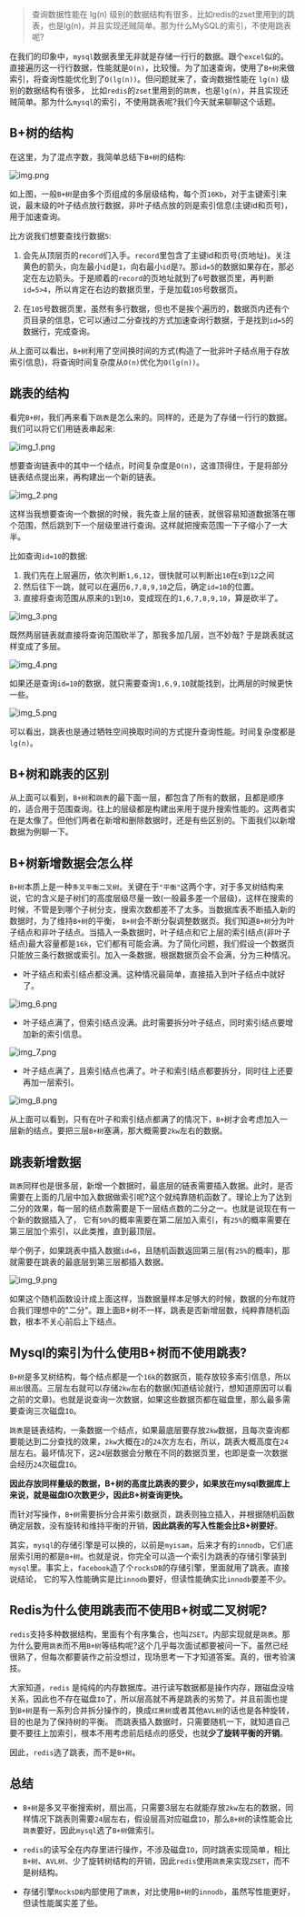 > 查询数据性能在 lg(n) 级别的数据结构有很多，比如redis的zset里用到的跳表，也是lg(n)，并且实现还贼简单。那为什么MySQL的索引，不使用跳表呢?

在我们的印象中，`mysql`数据表里无非就是存储一行行的数据。跟个`excel`似的。直接遍历这一行行数据，性能就是`O(n)`，比较慢。为了加速查询，使用了`B+树`来做索引，将查询性能优化到了`O(lg(n))`。但问题就来了，查询数据性能在 `lg(n)` 级别的数据结构有很多，
比如`redis`的`zset`里用到的`跳表`，也是`lg(n)`，并且实现还贼简单。那为什么`mysql`的索引，不使用跳表呢?我们今天就来聊聊这个话题。

## B+树的结构

在这里，为了混点字数，我简单总结下`B+树`的结构:

![img.png](img.png)

如上图，一般`B+树`是由多个页组成的多层级结构，每个页`16Kb`，对于主键索引来说，最末级的叶子结点放行数据，非叶子结点放的则是索引信息(主键id和页号)，用于加速查询。

比方说我们想要查找行数据`5`:

1. 会先从顶层页的`record`们入手。`record`里包含了主键id和页号(页地址)。关注黄色的箭头，向左最小`id`是`1`，向右最小`id`是`7`。那`id=5`的数据如果存在，那必定在左边箭头。于是顺着的`record`的页地址就到了`6`号数据页里，再判断`id=5>4`，所以肯定在右边的数据页里，于是加载`105`号数据页。

2. 在`105`号数据页里，虽然有多行数据，但也不是挨个遍历的，数据页内还有个页目录的信息，它可以通过二分查找的方式加速查询行数据，于是找到`id=5`的数据行，完成查询。

从上面可以看出，`B+树`利用了空间换时间的方式(构造了一批非叶子结点用于存放索引信息)，将查询时间复杂度从`O(n)`优化为`O(lg(n))`。

## 跳表的结构

看完`B+树`，我们再来看下`跳表`是怎么来的。同样的，还是为了存储一行行的数据。我们可以将它们用链表串起来:

![img_1.png](img_1.png)

想要查询链表中的其中一个结点，时间复杂度是`O(n)`，这谁顶得住，于是将部分链表结点提出来，再构建出一个新的链表。

![img_2.png](img_2.png)

这样当我想要查询一个数据的时候，我先查上层的链表，就很容易知道数据落在哪个范围，然后跳到下一个层级里进行查询。这样就把搜索范围一下子缩小了一大半。

比如查询`id=10`的数据:

1. 我们先在上层遍历，依次判断`1,6,12`，很快就可以判断出`10`在`6`到`12`之间
2. 然后往下一跳，就可以在遍历`6,7,8,9,10`之后，确定`id=10`的位置。
3. 直接将查询范围从原来的`1`到`10`，变成现在的`1,6,7,8,9,10`，算是砍半了。

![img_3.png](img_3.png)

既然两层链表就直接将查询范围砍半了，那我多加几层，岂不妙哉? 于是跳表就这样变成了多层。

![img_4.png](img_4.png)

如果还是查询`id=10`的数据，就只需要查询`1,6,9,10`就能找到，比两层的时候更快一些。

![img_5.png](img_5.png)

可以看出，跳表也是通过牺牲空间换取时间的方式提升查询性能。时间复杂度都是`lg(n)`。

## B+树和跳表的区别

从上面可以看到，`B+树`和`跳表`的最下面一层，都包含了所有的数据，且都是顺序的，适合用于范围查询。往上的层级都是构建出来用于提升搜索性能的。这两者实在是太像了。但他们两者在新增和删除数据时，还是有些区别的。下面我们以新增数据为例聊一下。

## B+树新增数据会怎么样

`B+树`本质上是一种`多叉平衡二叉树`。关键在于`"平衡"`这两个字，对于多叉树结构来说，它的含义是子树们的高度层级尽量一致(一般最多差一个层级)，这样在搜索的时候，不管是到哪个子树分支，搜索次数都差不了太多。当数据库表不断插入新的数据时，为了维持`B+树`的平衡，
`B+树`会不断分裂调整数据页。我们知道`B+树`分为叶子结点和非叶子结点。当插入一条数据时，叶子结点和它上层的索引结点(非叶子结点)最大容量都是`16k`，它们都有可能会满。为了简化问题，我们假设一个数据页只能放三条行数据或索引。加入一条数据，根据数据页会不会满，分为三种情况。

* 叶子结点和索引结点都没满。这种情况最简单，直接插入到叶子结点中就好了。

![img_6.png](img_6.png)

* 叶子结点满了，但索引结点没满。此时需要拆分叶子结点，同时索引结点要增加新的索引信息。

![img_7.png](img_7.png)

* 叶子结点满了，且索引结点也满了。叶子和索引结点都要拆分，同时往上还要再加一层索引。

![img_8.png](img_8.png)

从上面可以看到，只有在叶子和索引结点都满了的情况下，`B+`树才会考虑加入一层新的结点。要把三层`B+树`塞满，那大概需要`2kw`左右的数据。

## 跳表新增数据

`跳表`同样也是很多层，新增一个数据时，最底层的链表需要插入数据。此时，是否需要在上面的几层中加入数据做索引呢?这个就纯靠随机函数了。理论上为了达到二分的效果，每一层的结点数需要是下一层结点数的二分之一。也就是说现在有一个新的数据插入了，
它有`50%`的概率需要在第二层加入索引，有`25%`的概率需要在第三层加个索引，以此类推，直到最顶层。

举个例子，如果跳表中插入数据`id=6`，且随机函数返回第三层(有`25%`的概率)，那就需要在跳表的最底层到第三层都插入数据。

![img_9.png](img_9.png)

如果这个随机函数设计成上面这样，当数据量样本足够大的时候，数据的分布就符合我们理想中的"二分"。跟上面B+树不一样，跳表是否新增层数，纯粹靠随机函数，根本不关心前后上下结点。

## Mysql的索引为什么使用B+树而不使用跳表?

`B+树`是多叉树结构，每个结点都是一个`16k`的数据页，能存放较多索引信息，所以`扇出`很高。三层左右就可以存储`2kw`左右的数据(知道结论就行，想知道原因可以看之前的文章)。也就是说查询一次数据，如果这些数据页都在磁盘里，那么最多需要查询三次磁盘`IO`。

`跳表`是链表结构，一条数据一个结点，如果最底层要存放`2kw`数据，且每次查询都要能达到二分查找的效果，`2kw`大概在`2`的`24`次方左右，所以，跳表大概高度在`24`层左右。最坏情况下，这`24`层数据会分散在不同的数据页里，也即是查一次数据会经历`24`次磁盘`IO`。

**因此存放同样量级的数据，B+树的高度比跳表的要少，如果放在mysql数据库上来说，就是磁盘IO次数更少，因此B+树查询更快。**

而针对写操作，`B+树`需要拆分合并索引数据页，跳表则独立插入，并根据随机函数确定层数，没有旋转和维持平衡的开销，**因此跳表的写入性能会比B+树要好**。

其实，`mysql`的存储引擎是可以换的，以前是`myisam`，后来才有的`innodb`，它们底层索引用的都是`B+树`。也就是说，你完全可以造一个索引为跳表的存储引擎装到`mysql`里。事实上，`facebook`造了个`rocksDB`的存储引擎，里面就用了跳表。直接说结论，
它的写入性能确实是比`innodb`要好，但读性能确实比`innodb`要差不少。

## Redis为什么使用跳表而不使用B+树或二叉树呢?

`redis`支持多种数据结构，里面有个有序集合，也叫`ZSET`。内部实现就是`跳表`。那为什么要用`跳表`而不用`B+树`等结构呢?这个几乎每次面试都要被问一下。虽然已经很熟了，但每次都要装作之前没想过，现场思考一下才知道答案。真的，很考验演技。

大家知道，`redis` 是纯纯的内存数据库。进行读写数据都是操作内存，跟磁盘没啥关系，因此也不存在磁盘`IO`了，所以层高就不再是跳表的劣势了。并且前面也提到`B+树`是有一系列合并拆分操作的，换成`红黑树`或者其他`AVL树`的话也是各种旋转，目的也是为了保持树的平衡。
而跳表插入数据时，只需要随机一下，就知道自己要不要往上加索引，根本不用考虑前后结点的感受，也就**少了旋转平衡的开销**。

因此，`redis`选了跳表，而不是`B+树`。

## 总结

* `B+树`是多叉平衡搜索树，扇出高，只需要3层左右就能存放`2kw`左右的数据，同样情况下跳表则需要`24`层左右，假设层高对应磁盘`IO`，那么`B+树`的读性能会比`跳表`要好，因此`mysql`选了`B+树`做索引。

* `redis`的读写全在内存里进行操作，不涉及磁盘`IO`，同时跳表实现简单，相比`B+树`、`AVL树`、少了旋转树结构的开销，因此`redis`使用`跳表`来实现`ZSET`，而不是树结构。

* 存储引擎`RocksDB`内部使用了`跳表`，对比使用`B+树`的`innodb`，虽然写性能更好，但读性能属实差了些。